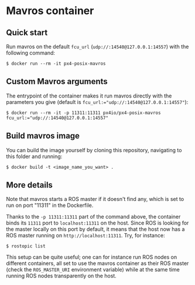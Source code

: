 # Mavros container
## Quick start

Run mavros on the default `fcu_url` (`udp://:14540@127.0.0.1:14557`) with the following command:

    $ docker run --rm -it px4-posix-mavros

## Custom Mavros arguments

The entrypoint of the container makes it run mavros directly with the parameters you give (default is `fcu_url:="udp://:14540@127.0.0.1:14557"`):

    $ docker run --rm -it -p 11311:11311 px4io/px4-posix-mavros fcu_url:="udp://:14540@127.0.0.1:14557"

## Build mavros image

You can build the image yourself by cloning this repository, navigating to this folder and running:

    $ docker build -t <image_name_you_want> .

## More details

Note that mavros starts a ROS master if it doesn't find any, which is set to run on port "11311" in the Dockerfile.

Thanks to the `-p 11311:11311` part of the command above, the container binds its `11311` port to `localhost:11311` on the host. Since ROS is looking for the master locally on this port by default, it means that the host now has a ROS master running on `http://localhost:11311`. Try, for instance:

    $ rostopic list

This setup can be quite useful; one can for instance run ROS nodes on different containers, all set to use the mavros container as their ROS master (check the `ROS_MASTER_URI` environment variable) while at the same time running ROS nodes transparently on the host.
